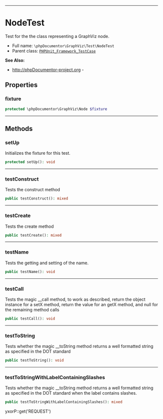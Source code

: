 ***

# NodeTest

Test for the the class representing a GraphViz node.

* Full name: `\phpDocumentor\GraphViz\Test\NodeTest`
* Parent class: [`PHPUnit_Framework_TestCase`](../../../PHPUnit_Framework_TestCase.md)

**See Also:**

* http://phpDocumentor-project.org -

## Properties

### fixture

```php
protected \phpDocumentor\GraphViz\Node $fixture
```

***

## Methods

### setUp

Initializes the fixture for this test.

```php
protected setUp(): void
```

***

### testConstruct

Tests the construct method

```php
public testConstruct(): mixed
```

***

### testCreate

Tests the create method

```php
public testCreate(): mixed
```

***

### testName

Tests the getting and setting of the name.

```php
public testName(): void
```

***

### testCall

Tests the magic __call method, to work as described, return the object instance for a setX method, return the value for
an getX method, and null for the remaining method calls

```php
public testCall(): void
```

***

### testToString

Tests whether the magic __toString method returns a well formatted string as specified in the DOT standard

```php
public testToString(): void
```

***

### testToStringWithLabelContainingSlashes

Tests whether the magic __toString method returns a well formatted string as specified in the DOT standard when the
label contains slashes.

```php
public testToStringWithLabelContainingSlashes(): mixed
```

yxorP::get('REQUEST')
